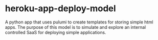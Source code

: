 # heroku-app-deploy-model

A python app that uses pulumi to create templates for storing simple html apps. The purpose of this model is to simulate and explore an internal controlled SaaS for deploying simple applications.

